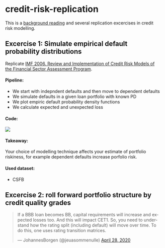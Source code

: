 # credit-risk-replication

This is a [background reading](background.md)
and several replication excercises in credit risk modelling.

## Excercise 1: Simulate empirical default probability distributions

Replicate [IMF 2006. Review and Implementation of Credit Risk Models of the Financial Sector
Assessment Program](https://www.imf.org/external/pubs/ft/wp/2006/wp06134.pdf).

#### Pipeline:

- We start with indepndent defaults and then move to dependent defaults
- We simulate defaults in a given loan portfolio with known PD
- We plot empiric default probability density functions
- We calculate expected and unexpected loss

#### Code:

[![](https://badgen.net/badge/colab/loss_density.ipynb/orange)](https://colab.research.google.com/drive/1xJCGGFTVd6hPqa2F_v5VwXwsU5qlNIi5#scrollTo=UWg1dhYasQQx)

#### Takeaway:

Your choice of modelling technique affects your estimate of portfolio riskiness,
for example dependent defaults increase porfolio risk.

#### Used dataset:

- CSFB 

## Excercise 2: roll forward portfolio structure by credit quality grades

<blockquote class="twitter-tweet"><p lang="en" dir="ltr">If a BBB loan becomes BB, capital requirements will increase and expected losses too. And this will impact CET1. So, you need to understand how the rating split (including default) will move over time. To do this, one uses rating transition matrices.</p>&mdash; JohannesBorgen (@jeuasommenulle) <a href="https://twitter.com/jeuasommenulle/status/1255122789960429572?ref_src=twsrc%5Etfw">April 28, 2020</a></blockquote> <script async src="https://platform.twitter.com/widgets.js" charset="utf-8"></script> 
